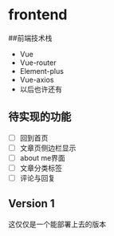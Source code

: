 # frontend

##前端技术栈
- Vue
- Vue-router
- Element-plus
- Vue-axios
- 以后也许还有

## 待实现的功能
-[ ] 回到首页
-[ ] 文章页侧边栏显示
-[ ] about me界面
-[ ] 文章分类标签
-[ ] 评论与回复

## Version 1
这仅仅是一个能部署上去的版本


